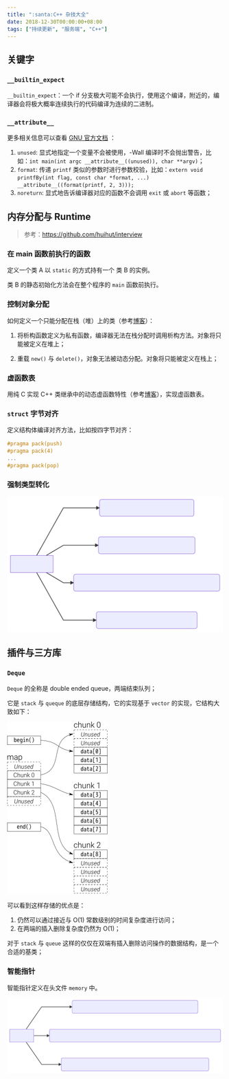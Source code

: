 ```yaml
---
title: ":santa:C++ 杂技大全"
date: 2018-12-30T00:00:00+08:00
tags: ["持续更新", "服务端", "C++"]
---
```


## 关键字

### `__builtin_expect`

`__builtin_expect`：一个 if 分支极大可能不会执行，使用这个编译，附近的，编译器会将极大概率连续执行的代码编译为连续的二进制。


### `__attribute__`

更多相关信息可以查看 [GNU 官方文档](https://gcc.gnu.org/onlinedocs/gcc-4.3.0/gcc/Function-Attributes.html) ：

1. `unused`: 显式地指定一个变量不会被使用，-Wall 编译时不会抛出警告，比如：`int main(int argc __attribute__((unused)), char **argv)`；
2. `format`: 传递 `printf` 类似的参数时进行参数校验，比如：`extern void printfBy(int flag, const char *format, ...) __attribute__((format(printf, 2, 3)));`
3. `noreturn`: 显式地告诉编译器对应的函数不会调用 `exit` 或 `abort` 等函数；

## 内存分配与 Runtime

> 参考：https://github.com/huihut/interview

### 在 main 函数前执行的函数

定义一个类 A 以 `static` 的方式持有一个 类 B 的实例。

类 B 的静态初始化方法会在整个程序的 `main` 函数前执行。

### 控制对象分配

如何定义一个只能分配在栈（堆）上的类（参考[博客](https://www.nowcoder.com/questionTerminal/0a584aa13f804f3ea72b442a065a7618)）：

1. 将析构函数定义为私有函数，编译器无法在栈分配时调用析构方法。对象将只能被定义在堆上；

2. 重载 `new()` 与 `delete()`，对象无法被动态分配。对象将只能被定义在栈上；

### 虚函数表

用纯 C 实现 C++ 类继承中的动态虚函数特性（参考[博客](https://blog.twofei.com/496/)），实现虚函数表。

### `struct` 字节对齐

定义结构体编译对齐方法，比如按四字节对齐：

```c++
#pragma pack(push)
#pragma pack(4)
...
#pragma pack(pop)
```

### 强制类型转化

![ForceCast](./cpp-cast.svg)

## 插件与三方库

### `Deque`

`Deque` 的全称是 double ended queue，两端结束队列；

它是 `stack` 与 `queque` 的底层存储结构，它的实现基于 `vector` 的实现，它结构大致如下：

![DequeStructure](./cpp-DequeStructure.png)

可以看到这样存储的优点是：

1. 仍然可以通过接近与 O(1) 常数级别的时间复杂度进行访问；
2. 在两端的插入删除复杂度仍然为 O(1)；

对于 `stack` 与 `queue` 这样的仅仅在双端有插入删除访问操作的数据结构，是一个合适的基类；

### 智能指针

智能指针定义在头文件 `memory` 中。

![cpp-smartpointer.svg](./cpp-smartpointer.svg)


